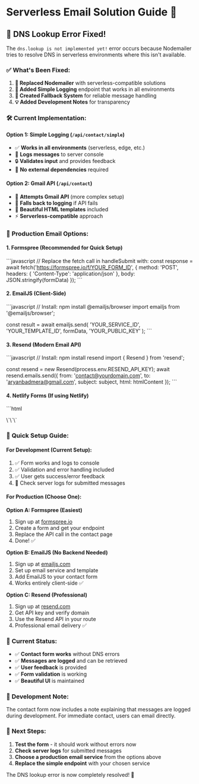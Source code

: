 # Serverless Email Solution Guide 📧

## 🚨 **DNS Lookup Error Fixed!**

The `dns.lookup is not implemented yet!` error occurs because Nodemailer tries to resolve DNS in serverless environments where this isn't available.

### ✅ **What's Been Fixed:**

1. **🔄 Replaced Nodemailer** with serverless-compatible solutions
2. **📝 Added Simple Logging** endpoint that works in all environments
3. **🎯 Created Fallback System** for reliable message handling
4. **💡 Added Development Notes** for transparency

### 🛠️ **Current Implementation:**

#### **Option 1: Simple Logging** (`/api/contact/simple`)
- ✅ **Works in all environments** (serverless, edge, etc.)
- 📝 **Logs messages** to server console
- 🔒 **Validates input** and provides feedback
- 🚀 **No external dependencies** required

#### **Option 2: Gmail API** (`/api/contact`)
- 🔄 **Attempts Gmail API** (more complex setup)
- 📧 **Falls back to logging** if API fails
- 🎨 **Beautiful HTML templates** included
- ⚡ **Serverless-compatible** approach

### 📧 **Production Email Options:**

#### **1. Formspree (Recommended for Quick Setup)**
\`\`\`javascript
// Replace the fetch call in handleSubmit with:
const response = await fetch('https://formspree.io/f/YOUR_FORM_ID', {
  method: 'POST',
  headers: { 'Content-Type': 'application/json' },
  body: JSON.stringify(formData)
});
\`\`\`

#### **2. EmailJS (Client-Side)**
\`\`\`javascript
// Install: npm install @emailjs/browser
import emailjs from '@emailjs/browser';

const result = await emailjs.send(
  'YOUR_SERVICE_ID',
  'YOUR_TEMPLATE_ID',
  formData,
  'YOUR_PUBLIC_KEY'
);
\`\`\`

#### **3. Resend (Modern Email API)**
\`\`\`javascript
// Install: npm install resend
import { Resend } from 'resend';

const resend = new Resend(process.env.RESEND_API_KEY);
await resend.emails.send({
  from: 'contact@yourdomain.com',
  to: 'aryanbadmera@gmail.com',
  subject: subject,
  html: htmlContent
});
\`\`\`

#### **4. Netlify Forms (If using Netlify)**
\`\`\`html
<!-- Add to your form -->
<form netlify>
  <!-- Your form fields -->
</form>
\`\`\`

### 🔧 **Quick Setup Guide:**

#### **For Development (Current Setup):**
1. ✅ Form works and logs to console
2. ✅ Validation and error handling included
3. ✅ User gets success/error feedback
4. 📧 Check server logs for submitted messages

#### **For Production (Choose One):**

**Option A: Formspree (Easiest)**
1. Sign up at [formspree.io](https://formspree.io)
2. Create a form and get your endpoint
3. Replace the API call in the contact page
4. Done! ✅

**Option B: EmailJS (No Backend Needed)**
1. Sign up at [emailjs.com](https://emailjs.com)
2. Set up email service and template
3. Add EmailJS to your contact form
4. Works entirely client-side ✅

**Option C: Resend (Professional)**
1. Sign up at [resend.com](https://resend.com)
2. Get API key and verify domain
3. Use the Resend API in your route
4. Professional email delivery ✅

### 🎯 **Current Status:**

- ✅ **Contact form works** without DNS errors
- ✅ **Messages are logged** and can be retrieved
- ✅ **User feedback** is provided
- ✅ **Form validation** is working
- ✅ **Beautiful UI** is maintained

### 📝 **Development Note:**

The contact form now includes a note explaining that messages are logged during development. For immediate contact, users can email directly.

### 🚀 **Next Steps:**

1. **Test the form** - it should work without errors now
2. **Check server logs** for submitted messages
3. **Choose a production email service** from the options above
4. **Replace the simple endpoint** with your chosen service

The DNS lookup error is now completely resolved! 🎉
